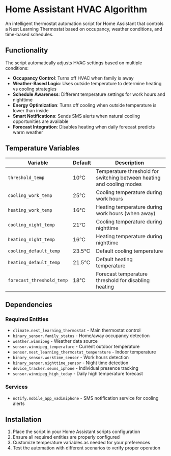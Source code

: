 # Home Assistant HVAC Algorithm

An intelligent thermostat automation script for Home Assistant that controls a Nest Learning Thermostat based on occupancy, weather conditions, and time-based schedules.

## Functionality

The script automatically adjusts HVAC settings based on multiple conditions:

- **Occupancy Control**: Turns off HVAC when family is away
- **Weather-Based Logic**: Uses outside temperature to determine heating vs cooling strategies
- **Schedule Awareness**: Different temperature settings for work hours and nighttime
- **Energy Optimization**: Turns off cooling when outside temperature is lower than inside
- **Smart Notifications**: Sends SMS alerts when natural cooling opportunities are available
- **Forecast Integration**: Disables heating when daily forecast predicts warm weather

## Temperature Variables

| Variable                  | Default | Description                                                           |
|---------------------------|---------|-----------------------------------------------------------------------|
| `threshold_temp`          | 10°C    | Temperature threshold for switching between heating and cooling modes |
| `cooling_work_temp`       | 25°C    | Cooling temperature during work hours                                 |
| `heating_work_temp`       | 16°C    | Heating temperature during work hours (when away)                     |
| `cooling_night_temp`      | 21°C    | Cooling temperature during nighttime                                  |
| `heating_night_temp`      | 16°C    | Heating temperature during nighttime                                  |
| `cooling_default_temp`    | 23.5°C  | Default cooling temperature                                           |
| `heating_default_temp`    | 21.5°C  | Default heating temperature                                           |
| `forecast_threshold_temp` | 18°C    | Forecast temperature threshold for disabling heating                  |

## Dependencies

### Required Entities
- `climate.nest_learning_thermostat` - Main thermostat control
- `binary_sensor.family_status` - Home/away occupancy detection
- `weather.winnipeg` - Weather data source
- `sensor.winnipeg_temperature` - Current outdoor temperature
- `sensor.nest_learning_thermostat_temperature` - Indoor temperature
- `binary_sensor.worktime_sensor` - Work hours detection
- `binary_sensor.nighttime_sensor` - Night time detection
- `device_tracker.seuns_iphone` - Individual presence tracking
- `sensor.winnipeg_high_today` - Daily high temperature forecast

### Services
- `notify.mobile_app_vadimiphone` - SMS notification service for cooling alerts

## Installation

1. Place the script in your Home Assistant scripts configuration
2. Ensure all required entities are properly configured
3. Customize temperature variables as needed for your preferences
4. Test the automation with different scenarios to verify proper operation 